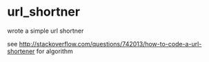 # url_shortner
wrote a simple url shortner

see http://stackoverflow.com/questions/742013/how-to-code-a-url-shortener for algorithm
